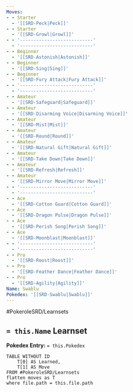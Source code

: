 ```yaml
---
Moves:
- - Starter
  - '[[SRD-Peck|Peck]]'
- - Starter
  - '[[SRD-Growl|Growl]]'
- - '---------------------------'
  - '---------------------------'
- - Beginner
  - '[[SRD-Astonish|Astonish]]'
- - Beginner
  - '[[SRD-Sing|Sing]]'
- - Beginner
  - '[[SRD-Fury Attack|Fury Attack]]'
- - '---------------------------'
  - '---------------------------'
- - Amateur
  - '[[SRD-Safeguard|Safeguard]]'
- - Amateur
  - '[[SRD-Disarming Voice|Disarming Voice]]'
- - Amateur
  - '[[SRD-Mist|Mist]]'
- - Amateur
  - '[[SRD-Round|Round]]'
- - Amateur
  - '[[SRD-Natural Gift|Natural Gift]]'
- - Amateur
  - '[[SRD-Take Down|Take Down]]'
- - Amateur
  - '[[SRD-Refresh|Refresh]]'
- - Amateur
  - '[[SRD-Mirror Move|Mirror Move]]'
- - '---------------------------'
  - '---------------------------'
- - Ace
  - '[[SRD-Cotton Guard|Cotton Guard]]'
- - Ace
  - '[[SRD-Dragon Pulse|Dragon Pulse]]'
- - Ace
  - '[[SRD-Perish Song|Perish Song]]'
- - Ace
  - '[[SRD-Moonblast|Moonblast]]'
- - '---------------------------'
  - '---------------------------'
- - Pro
  - '[[SRD-Roost|Roost]]'
- - Pro
  - '[[SRD-Feather Dance|Feather Dance]]'
- - Pro
  - '[[SRD-Agility|Agility]]'
Name: Swablu
Pokedex: '[[SRD-Swablu|Swablu]]'
---
```


#PokeroleSRD/Learnsets

## `= this.Name` Learnset

**Pokedex Entry:** `= this.Pokedex`

```dataview
TABLE WITHOUT ID
    T[0] AS Learned,
    T[1] AS Move
FROM #PokeroleSRD/Learnsets
flatten moves as T
where file.path = this.file.path
```
